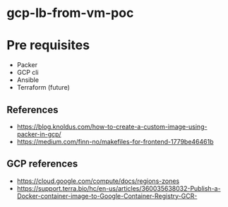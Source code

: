 # gcp-lb-from-vm-poc

# Pre requisites

- Packer
- GCP cli
- Ansible
- Terraform (future)

## References

- https://blog.knoldus.com/how-to-create-a-custom-image-using-packer-in-gcp/
- https://medium.com/finn-no/makefiles-for-frontend-1779be46461b

## GCP references

- https://cloud.google.com/compute/docs/regions-zones
- https://support.terra.bio/hc/en-us/articles/360035638032-Publish-a-Docker-container-image-to-Google-Container-Registry-GCR-
